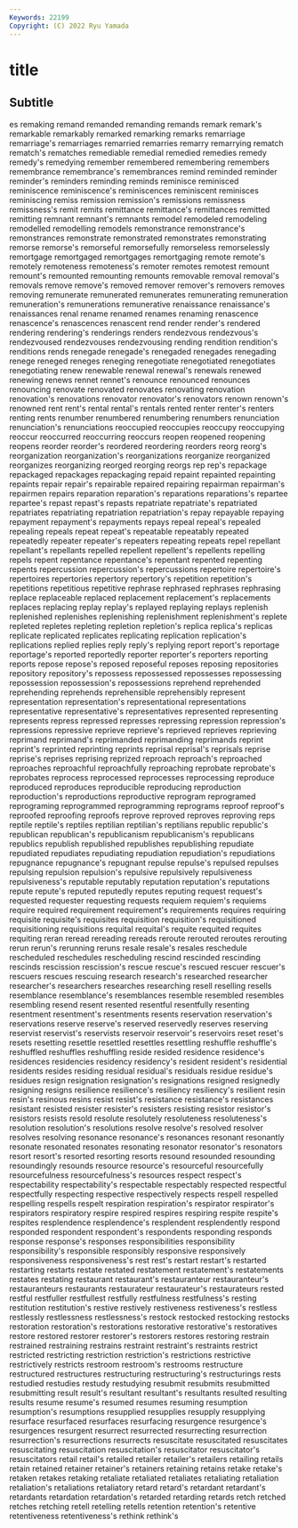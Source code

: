 ```yaml
---
Keywords: 22199
Copyright: (C) 2022 Ryu Yamada
---
```



# title

## Subtitle
es remaking remand remanded remanding
remands remark remark's remarkable remarkably remarked remarking remarks remarriage remarriage's
remarriages remarried remarries remarry remarrying rematch rematch's rematches remediable remedial
remedied remedies remedy remedy's remedying remember remembered remembering remembers remembrance
remembrance's remembrances remind reminded reminder reminder's reminders reminding reminds reminisce
reminisced reminiscence reminiscence's reminiscences reminiscent reminisces reminiscing remiss remission remission's
remissions remissness remissness's remit remits remittance remittance's remittances remitted remitting
remnant remnant's remnants remodel remodeled remodeling remodelled remodelling remodels remonstrance
remonstrance's remonstrances remonstrate remonstrated remonstrates remonstrating remorse remorse's remorseful remorsefully
remorseless remorselessly remortgage remortgaged remortgages remortgaging remote remote's remotely remoteness
remoteness's remoter remotes remotest remount remount's remounted remounting remounts removable
removal removal's removals remove remove's removed remover remover's removers removes
removing remunerate remunerated remunerates remunerating remuneration remuneration's remunerations remunerative renaissance
renaissance's renaissances renal rename renamed renames renaming renascence renascence's renascences
renascent rend render render's rendered rendering rendering's renderings renders rendezvous
rendezvous's rendezvoused rendezvouses rendezvousing rending rendition rendition's renditions rends renegade
renegade's renegaded renegades renegading renege reneged reneges reneging renegotiate renegotiated
renegotiates renegotiating renew renewable renewal renewal's renewals renewed renewing renews
rennet rennet's renounce renounced renounces renouncing renovate renovated renovates renovating
renovation renovation's renovations renovator renovator's renovators renown renown's renowned rent
rent's rental rental's rentals rented renter renter's renters renting rents
renumber renumbered renumbering renumbers renunciation renunciation's renunciations reoccupied reoccupies reoccupy
reoccupying reoccur reoccurred reoccurring reoccurs reopen reopened reopening reopens reorder
reorder's reordered reordering reorders reorg reorg's reorganization reorganization's reorganizations reorganize
reorganized reorganizes reorganizing reorged reorging reorgs rep rep's repackage repackaged
repackages repackaging repaid repaint repainted repainting repaints repair repair's repairable
repaired repairing repairman repairman's repairmen repairs reparation reparation's reparations reparations's
repartee repartee's repast repast's repasts repatriate repatriate's repatriated repatriates repatriating
repatriation repatriation's repay repayable repaying repayment repayment's repayments repays repeal
repeal's repealed repealing repeals repeat repeat's repeatable repeatably repeated repeatedly
repeater repeater's repeaters repeating repeats repel repellant repellant's repellants repelled
repellent repellent's repellents repelling repels repent repentance repentance's repentant repented
repenting repents repercussion repercussion's repercussions repertoire repertoire's repertoires repertories repertory
repertory's repetition repetition's repetitions repetitious repetitive rephrase rephrased rephrases rephrasing
replace replaceable replaced replacement replacement's replacements replaces replacing replay replay's
replayed replaying replays replenish replenished replenishes replenishing replenishment replenishment's replete
repleted repletes repleting repletion repletion's replica replica's replicas replicate replicated
replicates replicating replication replication's replications replied replies reply reply's replying
report report's reportage reportage's reported reportedly reporter reporter's reporters reporting
reports repose repose's reposed reposeful reposes reposing repositories repository repository's
repossess repossessed repossesses repossessing repossession repossession's repossessions reprehend reprehended reprehending
reprehends reprehensible reprehensibly represent representation representation's representational representations representative representative's
representatives represented representing represents repress repressed represses repressing repression repression's
repressions repressive reprieve reprieve's reprieved reprieves reprieving reprimand reprimand's reprimanded
reprimanding reprimands reprint reprint's reprinted reprinting reprints reprisal reprisal's reprisals
reprise reprise's reprises reprising reprized reproach reproach's reproached reproaches reproachful
reproachfully reproaching reprobate reprobate's reprobates reprocess reprocessed reprocesses reprocessing reproduce
reproduced reproduces reproducible reproducing reproduction reproduction's reproductions reproductive reprogram reprogramed
reprograming reprogrammed reprogramming reprograms reproof reproof's reproofed reproofing reproofs reprove
reproved reproves reproving reps reptile reptile's reptiles reptilian reptilian's reptilians
republic republic's republican republican's republicanism republicanism's republicans republics republish republished
republishes republishing repudiate repudiated repudiates repudiating repudiation repudiation's repudiations repugnance
repugnance's repugnant repulse repulse's repulsed repulses repulsing repulsion repulsion's repulsive
repulsively repulsiveness repulsiveness's reputable reputably reputation reputation's reputations repute repute's
reputed reputedly reputes reputing request request's requested requester requesting requests
requiem requiem's requiems require required requirement requirement's requirements requires requiring
requisite requisite's requisites requisition requisition's requisitioned requisitioning requisitions requital requital's
requite requited requites requiting reran reread rereading rereads reroute rerouted
reroutes rerouting rerun rerun's rerunning reruns resale resale's resales reschedule
rescheduled reschedules rescheduling rescind rescinded rescinding rescinds rescission rescission's rescue
rescue's rescued rescuer rescuer's rescuers rescues rescuing research research's researched
researcher researcher's researchers researches researching resell reselling resells resemblance resemblance's
resemblances resemble resembled resembles resembling resend resent resented resentful resentfully
resenting resentment resentment's resentments resents reservation reservation's reservations reserve reserve's
reserved reservedly reserves reserving reservist reservist's reservists reservoir reservoir's reservoirs
reset reset's resets resetting resettle resettled resettles resettling reshuffle reshuffle's
reshuffled reshuffles reshuffling reside resided residence residence's residences residencies residency
residency's resident resident's residential residents resides residing residual residual's residuals
residue residue's residues resign resignation resignation's resignations resigned resignedly resigning
resigns resilience resilience's resiliency resiliency's resilient resin resin's resinous resins
resist resist's resistance resistance's resistances resistant resisted resister resister's resisters
resisting resistor resistor's resistors resists resold resolute resolutely resoluteness resoluteness's
resolution resolution's resolutions resolve resolve's resolved resolver resolves resolving resonance
resonance's resonances resonant resonantly resonate resonated resonates resonating resonator resonator's
resonators resort resort's resorted resorting resorts resound resounded resounding resoundingly
resounds resource resource's resourceful resourcefully resourcefulness resourcefulness's resources respect respect's
respectability respectability's respectable respectably respected respectful respectfully respecting respective respectively
respects respell respelled respelling respells respelt respiration respiration's respirator respirator's
respirators respiratory respire respired respires respiring respite respite's respites resplendence
resplendence's resplendent resplendently respond responded respondent respondent's respondents responding responds
response response's responses responsibilities responsibility responsibility's responsible responsibly responsive responsively
responsiveness responsiveness's rest rest's restart restart's restarted restarting restarts restate
restated restatement restatement's restatements restates restating restaurant restaurant's restauranteur restauranteur's
restauranteurs restaurants restaurateur restaurateur's restaurateurs rested restful restfuller restfullest restfully
restfulness restfulness's resting restitution restitution's restive restively restiveness restiveness's restless
restlessly restlessness restlessness's restock restocked restocking restocks restoration restoration's restorations
restorative restorative's restoratives restore restored restorer restorer's restorers restores restoring
restrain restrained restraining restrains restraint restraint's restraints restrict restricted restricting
restriction restriction's restrictions restrictive restrictively restricts restroom restroom's restrooms restructure
restructured restructures restructuring restructuring's restructurings rests restudied restudies restudy restudying
resubmit resubmits resubmitted resubmitting result result's resultant resultant's resultants resulted
resulting results resume resume's resumed resumes resuming resumption resumption's resumptions
resupplied resupplies resupply resupplying resurface resurfaced resurfaces resurfacing resurgence resurgence's
resurgences resurgent resurrect resurrected resurrecting resurrection resurrection's resurrections resurrects resuscitate
resuscitated resuscitates resuscitating resuscitation resuscitation's resuscitator resuscitator's resuscitators retail retail's
retailed retailer retailer's retailers retailing retails retain retained retainer retainer's
retainers retaining retains retake retake's retaken retakes retaking retaliate retaliated
retaliates retaliating retaliation retaliation's retaliations retaliatory retard retard's retardant retardant's
retardants retardation retardation's retarded retarding retards retch retched retches retching
retell retelling retells retention retention's retentive retentiveness retentiveness's rethink rethink's
